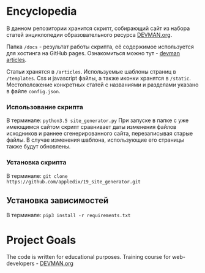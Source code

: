 # Encyclopedia

В данном репозитории хранится скрипт, собирающий сайт из набора статей энциклопедии образовательного ресурса [DEVMAN.org](https://devman.org).

Папка `/docs` - результат работы скрипта, её содержимое используется для хостинга на GitHub pages. Ознакомиться можно тут - [devman articles](https://appledix.github.io/19_site_generator/docs/index.html).

Статьи хранятся в `/articles`. 
Используемые шаблоны страниц в `/templates`.
Css и javascript файлы, а также иконки хранятся в `/static`.
Местоположение конкретных статей с названиями и разделами указано в файле `config.json`.

### Использование скрипта
В терминале: `python3.5 site_generator.py`
При запуске в папке с уже имеющимся сайтом скрипт сравнивает даты изменения файлов исходников и раннее сгенерированного сайта, перезаписывая старые файлы. В случае изменения шаблона, использующие его страницы также будут обновлены. 

### Установка скрипта 
В терминале: `git clone https://github.com/appledix/19_site_generator.git`

## Установка зависимостей
В терминале: `pip3 install -r requirements.txt`


# Project Goals

The code is written for educational purposes. Training course for web-developers - [DEVMAN.org](https://devman.org)
